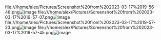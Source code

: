 file:///home/alex/Pictures/Screenshot%20from%202023-03-17%2019-56-48.png![image](https://user-images.githubusercontent.com/90716908/226077453-a2b11548-74b2-4dce-85c2-43ec67945605.png)
file:///home/alex/Pictures/Screenshot%20from%202023-03-17%2019-57-07.png![image](https://user-images.githubusercontent.com/90716908/226077398-b173094b-3aff-4e07-9165-4d1ce9774b77.png)
file:///home/alex/Pictures/Screenshot%20from%202023-03-17%2019-57-23.png![image](https://user-images.githubusercontent.com/90716908/226077405-379744f9-48ac-49a9-9db2-5ae67fa49f8c.png)
file:///home/alex/Pictures/Screenshot%20from%202023-03-17%2019-57-45.png![image](https://user-images.githubusercontent.com/90716908/226077412-0766f644-8cac-4b18-b418-96baa5c4cddd.png)
